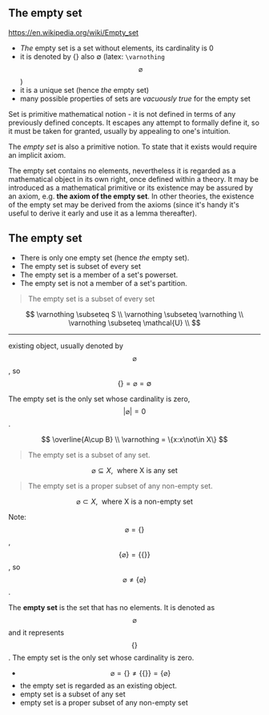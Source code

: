 ## The empty set

https://en.wikipedia.org/wiki/Empty_set

- *The* empty set is a set without elements, its cardinality is 0
- it is denoted by {} also ∅ (latex: `\varnothing` $$\varnothing$$)
- it is a unique set (hence *the* empty set)
- many possible properties of sets are *vacuously true* for the empty set


Set is primitive mathematical notion - it is not defined in terms of any previously defined concepts. It escapes any attempt to formally define it, so it must be taken for granted, usually by appealing to one's intuition.

The *empty set* is also a primitive notion. To state that it exists would require an implicit axiom.



The empty set contains no elements, nevertheless it is regarded as a mathematical object in its own right, once defined within a theory. It may be introduced as a mathematical primitive or its existence may be assured by an axiom, e.g. **the axiom of the empty set**. In other theories, the existence of the empty set may be derived from the axioms (since it's handy it's useful to derive it early and use it as a lemma thereafter).



## The empty set

* There is only one empty set (hence *the* empty set).
* The empty set is subset of every set
* The empty set is a member of a set's powerset.
* The empty set is not a member of a set's partition.


> The empty set is a subset of every set

$$
\varnothing \subseteq S           \\ 
\varnothing \subseteq \varnothing \\ 
\varnothing \subseteq \mathcal{U} \\
$$





---


existing object, usually denoted by $$\varnothing$$, so $$\{\}=\varnothing = \emptyset$$

The empty set is the only set whose cardinality is zero, $$|\varnothing|=0$$.

$$
\overline{A\cup B} \\
\varnothing = \{x:x\not\in X\}
$$

> The empty set is a subset of any set.

$$
\varnothing \subseteq X , \ \ \text{where X is any set}
$$

> The empty set is a proper subset of any non-empty set.

$$
\varnothing \subset X , \ \ \text{where X is a non-empty set}
$$

Note: $$\varnothing=\{\}$$, $$\{\varnothing\}=\{\{\}\}$$, so $$\varnothing\neq \{\varnothing\} $$.


The __empty set__ is the set that has no elements. It is denoted as $$\varnothing$$ and it represents $$\{\}$$. The empty set is the only set whose cardinality is zero.


- $$\varnothing=\{\}\neq\{\{\}\}=\{\varnothing\} $$
- the empty set is regarded as an existing object.
- empty set is a subset of any set
- empty set is a proper subset of any non-empty set
